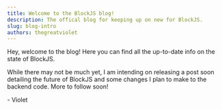 ```yaml
---
title: Welcome to the BlockJS blog!
description: The offical blog for keeping up on new for BlockJS.
slug: blog-intro
authors: thegreatviolet
---
```


Hey, welcome to the blog! Here you can find all the up-to-date info on the state of BlockJS.

<!---truncate--->

While there may not be much yet, I am intending on releasing a post soon detailing the future of BlockJS and some changes I plan to make to the backend code. More to follow soon!

\- Violet
